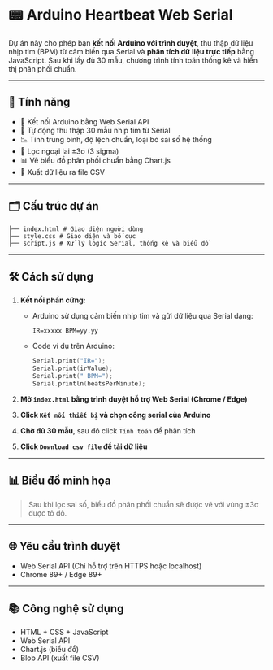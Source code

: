 # 📟 Arduino Heartbeat Web Serial

Dự án này cho phép bạn **kết nối Arduino với trình duyệt**, thu thập dữ liệu nhịp tim (BPM) từ cảm biến qua Serial và **phân tích dữ liệu trực tiếp** bằng JavaScript. Sau khi lấy đủ 30 mẫu, chương trình tính toán thống kê và hiển thị phân phối chuẩn.

---

## 🚀 Tính năng

- 🔌 Kết nối Arduino bằng Web Serial API
- 🧪 Tự động thu thập 30 mẫu nhịp tim từ Serial
- 📉 Tính trung bình, độ lệch chuẩn, loại bỏ sai số hệ thống
- 🧹 Lọc ngoại lai ±3σ (3 sigma)
- 📊 Vẽ biểu đồ phân phối chuẩn bằng Chart.js
- 📁 Xuất dữ liệu ra file CSV

---

## 🗂️ Cấu trúc dự án
```
├── index.html # Giao diện người dùng
├── style.css # Giao diện và bố cục
├── script.js # Xử lý logic Serial, thống kê và biểu đồ
```
---

## 🛠️ Cách sử dụng

1. **Kết nối phần cứng:**
   - Arduino sử dụng cảm biến nhịp tim và gửi dữ liệu qua Serial dạng:
     ```
     IR=xxxxx BPM=yy.yy
     ```

   - Code ví dụ trên Arduino:
     ```cpp
     Serial.print("IR=");
     Serial.print(irValue);
     Serial.print(" BPM=");
     Serial.println(beatsPerMinute);
     ```

2. **Mở `index.html` bằng trình duyệt hỗ trợ Web Serial (Chrome / Edge)**

3. **Click `Kết nối thiết bị` và chọn cổng serial của Arduino**

4. **Chờ đủ 30 mẫu**, sau đó click `Tính toán` để phân tích

5. **Click `Download csv file` để tải dữ liệu**

---

## 📊 Biểu đồ minh họa

> Sau khi lọc sai số, biểu đồ phân phối chuẩn sẽ được vẽ với vùng ±3σ được tô đỏ.


---

## 🌐 Yêu cầu trình duyệt

- Web Serial API (Chỉ hỗ trợ trên HTTPS hoặc localhost)
- Chrome 89+ / Edge 89+

---

## 📚 Công nghệ sử dụng

- HTML + CSS + JavaScript
- Web Serial API
- Chart.js (biểu đồ)
- Blob API (xuất file CSV)

